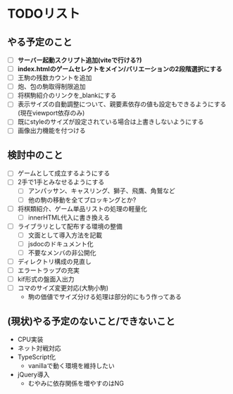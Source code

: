 # TODOリスト
## やる予定のこと
* [ ] **サーバー起動スクリプト追加(viteで行ける?)**
* [ ] **index.htmlのゲームセレクトをメイン/バリエーションの2段階選択にする**
* [ ] 王駒の残数カウントを追加
* [ ] 炮、包の駒取得制限追加
* [ ] 将棋駒紹介のリンクを_blankにする
* [ ] 表示サイズの自動調整について、親要素依存の値も設定もできるようにする(現在viewport依存のみ)
* [ ] 既にstyleのサイズが設定されている場合は上書きしないようにする
* [ ] 画像出力機能を付つける

## 検討中のこと
* [ ] ゲームとして成立するようにする
* [ ] 2手で1手とみなせるようにする
  * [ ] アンパッサン、キャスリング、獅子、飛鷹、角鷲など
  * [ ] 他の駒の移動を全てブロッキングとか?
* [ ] 将棋類紹介、ゲーム単品リストの処理の軽量化
  * [ ] innerHTML代入に書き換える
* [ ] ライブラリとして配布する環境の整備
  * [ ] 文面として導入方法を記載
  * [ ] jsdocのドキュメント化
  * [ ] 不要なメンバの非公開化
* [ ] ディレクトリ構成の見直し
* [ ] エラートラップの充実
* [ ] kif形式の盤面入出力
* [ ] コマのサイズ変更対応(大駒小駒)
  * 駒の価値でサイズ分ける処理は部分的にもう作ってある

## (現状)やる予定のないこと/できないこと
* CPU実装
* ネット対戦対応
* TypeScript化
  * vanillaで動く環境を維持したい
* jQuery導入
  * むやみに依存関係を増やすのはNG
